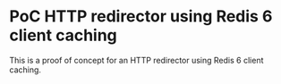 # PoC HTTP redirector using Redis 6 client caching


This is a proof of concept for an HTTP redirector using Redis 6 client caching.